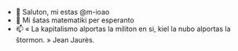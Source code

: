 - 👋 Saluton, mi estas @m-ioao
- 👀 Mi ŝatas matematiki per esperanto
- 📫 « La kapitalismo alportas la militon en si, kiel la nubo alportas la ŝtormon. » Jean Jaurès.


